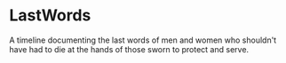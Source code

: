 # LastWords
A timeline documenting the last words of men and women who shouldn't have had to die at the hands of those sworn to protect and serve.

